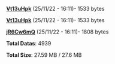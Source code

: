 [**Vt13uHpk**](/data/Vt13uHpk.txt) (25/11/22 - 16:11)- 1533 bytes

[**Vt13uHpk**](/data/Vt13uHpk.txt) (25/11/22 - 16:11)- 1533 bytes

[**jR6Cw6mQ**](/data/jR6Cw6mQ.txt) (25/11/22 - 16:11)- 1808 bytes

**Total Datas**: 4939

**Total Size**: 27.59 MB / 27.6 MB